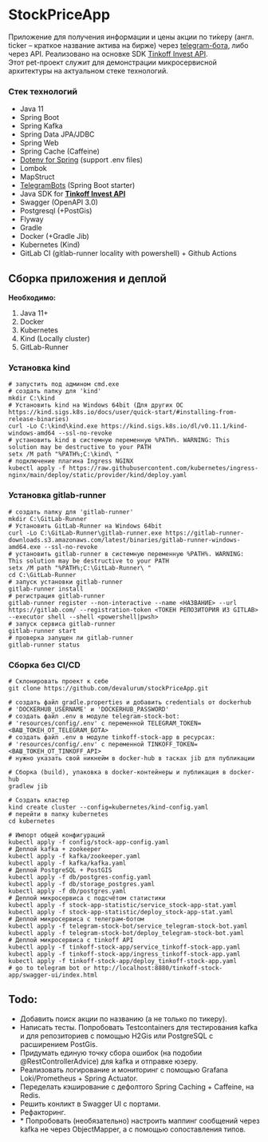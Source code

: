 # StockPriceApp

Приложение для получения информации и цены акции по ти́керу 
(англ. ticker – краткое название актива на бирже) через [telegram-бота](https://telegram.me/StocksPricesBot),
либо через API. Реализовано на основке SDK [Tinkoff Invest API](https://tinkoff.github.io/investAPI/). <br> 
Этот pet-проект служит для демонстрации микросервисной архитектуры на актуальном стеке технологий.


### Стек технологий
- Java 11
- Spring Boot
- Spring Kafka
- Spring Data JPA/JDBC
- Spring Web
- Spring Cache (Caffeine)
- [Dotenv for Spring](https://github.com/paulschwarz/spring-dotenv) (support .env files)
- Lombok
- MapStruct
- [TelegramBots](https://github.com/rubenlagus/TelegramBots/tree/master/telegrambots-spring-boot-starter) (Spring Boot starter)
- Java SDK for **[Tinkoff Invest API](https://github.com/Tinkoff/invest-api-java-sdk)**
- Swagger (OpenAPI 3.0)
- Postgresql (+PostGis)
- Flyway
- Gradle
- Docker (+Gradle Jib)
- Kubernetes (Kind)
- GitLab CI (gitlab-runner locality with powershell) + Github Actions 

## Сборка приложения и деплой
**Необходимо:**
1. Java 11+
2. Docker
3. Kubernetes
4. Kind (Locally cluster)
5. GitLab-Runner

### Установка kind
```shell script
# запустить под админом cmd.exe 
# создать папку для 'kind'
mkdir C:\kind
# Установить kind на Windows 64bit (Для других ОС https://kind.sigs.k8s.io/docs/user/quick-start/#installing-from-release-binaries)
curl -Lo C:\kind\kind.exe https://kind.sigs.k8s.io/dl/v0.11.1/kind-windows-amd64 --ssl-no-revoke
# установить kind в системную переменную %PATH%. WARNING: This solution may be destructive to your PATH
setx /M path "%PATH%;C:\kind\ "
# подключение плагина Ingress NGINX
kubectl apply -f https://raw.githubusercontent.com/kubernetes/ingress-nginx/main/deploy/static/provider/kind/deploy.yaml
```

### Установка gitlab-runner
```shell script
# создать папку для 'gitlab-runner'
mkdir C:\GitLab-Runner
# Установить GitLab-Runner на Windows 64bit
curl -Lo C:\GitLab-Runner\gitlab-runner.exe https://gitlab-runner-downloads.s3.amazonaws.com/latest/binaries/gitlab-runner-windows-amd64.exe --ssl-no-revoke
# установить gitlab-runner в системную переменную %PATH%. WARNING: This solution may be destructive to your PATH
setx /M path "%PATH%;C:\GitLab-Runner\ "
cd C:\GitLab-Runner
# запуск установки gitlab-runner
gitlab-runner install
# регистрация gitlab-runner
gitlab-runner register --non-interactive --name <НАЗВАНИЕ> --url https://gitlab.com/ --registration-token <ТОКЕН РЕПОЗИТОРИЯ ИЗ GITLAB>  --executor shell --shell <powershell|pwsh>
# запуск сервиса gitlab-runner
gitlab-runner start
# проверка запущен ли gitlab-runner
gitlab-runner status
```

### Сборка без CI/CD
```shell script
# Склонировать проект к себе
git clone https://github.com/devalurum/stockPriceApp.git

# создать файл gradle.properties и добавить credentials от dockerhub
# 'DOCKERHUB_USERNAME' и 'DOCKERHUB_PASSWORD'
# создать файл .env в модуле telegram-stock-bot:
# 'resources/config/.env' с переменной TELEGRAM_TOKEN=<ВАШ_ТОКЕН_ОТ_TELEGRAM_БОТА>
# создать файл .env в модуле tinkoff-stock-app в ресурсах:
# 'resources/config/.env' с переменной TINKOFF_TOKEN=<ВАШ_ТОКЕН_ОТ_TINKOFF_API>
# нужно указать свой никнейм в docker-hub в тасках jib для публикации  

# Сборка (build), упаковка в docker-контейнеры и публикация в docker-hub
gradlew jib

# Создать кластер
kind create cluster --config=kubernetes/kind-config.yaml
# перейти в папку kubernetes
cd kubernetes

# Импорт общей конфигураций
kubectl apply -f config/stock-app-config.yaml
# Деплой kafka + zookeeper
kubectl apply -f kafka/zookeeper.yaml
kubectl apply -f kafka/kafka.yaml
# Деплой PostgreSQL + PostGIS
kubectl apply -f db/postgres-config.yaml
kubectl apply -f db/storage_postgres.yaml
kubectl apply -f db/postgres.yaml
# Деплой микросервиса с подсчётом статистики
kubectl apply -f stock-app-statistic/service_stock-app-stat.yaml
kubectl apply -f stock-app-statistic/deploy_stock-app-stat.yaml
# Деплой микросервиса с телеграм-ботом
kubectl apply -f telegram-stock-bot/service_telegram-stock-bot.yaml
kubectl apply -f telegram-stock-bot/deploy_telegram-stock-bot.yaml
# Деплой микросервиса с tinkoff API
kubectl apply -f tinkoff-stock-app/service_tinkoff-stock-app.yaml
kubectl apply -f tinkoff-stock-app/ingress_tinkoff-stock-app.yaml
kubectl apply -f tinkoff-stock-app/deploy_tinkoff-stock-app.yaml
# go to telegram bot or http://localhost:8880/tinkoff-stock-app/swagger-ui/index.html
```

## Todo:
- Добавить поиск акции по названию (а не только по тикеру).
- Написать тесты. Попробовать Testcontainers для тестирования kafka и 
для репозиториев с помощью H2Gis или PostgreSQL с расширением PostGis.
- Придумать единую точку сбора ошибок (на подобии @RestControllerAdvice) для kafka и отправке юзеру.
- Реализовать логирование и мониторинг с помощью Grafana Loki/Prometheus + Spring Actuator.
- Переделать кэширование с дефолтого Spring Caching + Caffeine, на Redis.
- Решить конликт в Swagger UI с портами.
- Рефакторинг.
- \* Попробовать (необязательно) настроить маппинг сообщений через kafka не через ObjectMapper,
а с помощью сопоставления типов.
